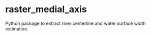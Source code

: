 # raster_medial_axis
Python package to extract river centerline and water surface width estimation.
